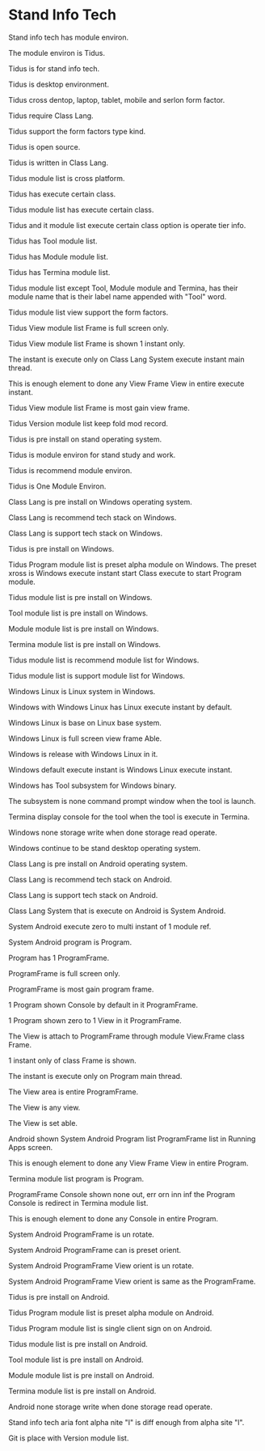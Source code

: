 # Stand Info Tech

Stand info tech has module environ.

The module environ is Tidus.

Tidus is for stand info tech.

Tidus is desktop environment.

Tidus cross dentop, laptop, tablet, mobile and serlon form factor.

Tidus require Class Lang.

Tidus support the form factors type kind.

Tidus is open source.

Tidus is written in Class Lang.

Tidus module list is cross platform.

Tidus has execute certain class.

Tidus module list has execute certain class.

Tidus and it module list execute certain class option is operate tier info.

Tidus has Tool module list.

Tidus has Module module list.

Tidus has Termina module list.

Tidus module list except Tool, Module module and Termina, has their module name
that is their label name appended with "Tool" word.

Tidus module list view support the form factors.

Tidus View module list Frame is full screen only.

Tidus View module list Frame is shown 1 instant only.

The instant is execute only on Class Lang System execute instant main thread.

This is enough element to done any View Frame View in entire execute instant.

Tidus View module list Frame is most gain view frame.

Tidus Version module list keep fold mod record.

Tidus is pre install on stand operating system.

Tidus is module environ for stand study and work.

Tidus is recommend module environ.

Tidus is One Module Environ.

Class Lang is pre install on Windows operating system.

Class Lang is recommend tech stack on Windows.

Class Lang is support tech stack on Windows.

Tidus is pre install on Windows.

Tidus Program module list is preset alpha module on Windows.
The preset xross is Windows execute instant start Class execute to start Program module.

Tidus module list is pre install on Windows.

Tool module list is pre install on Windows.

Module module list is pre install on Windows.

Termina module list is pre install on Windows.

Tidus module list is recommend module list for Windows.

Tidus module list is support module list for Windows.

Windows Linux is Linux system in Windows.

Windows with Windows Linux has Linux execute instant by default.

Windows Linux is base on Linux base system.

Windows Linux is full screen view frame Able.

Windows is release with Windows Linux in it.

Windows default execute instant is Windows Linux execute instant.

Windows has Tool subsystem for Windows binary.

The subsystem is none command prompt window when the tool is launch.

Termina display console for the tool when the tool is execute in
Termina.

Windows none storage write when done storage read operate.

Windows continue to be stand desktop operating system.

Class Lang is pre install on Android operating system.

Class Lang is recommend tech stack on Android.

Class Lang is support tech stack on Android.

Class Lang System that is execute on Android is System Android.

System Android execute zero to multi instant of 1 module ref.

System Android program is Program.

Program has 1 ProgramFrame.

ProgramFrame is full screen only.

ProgramFrame is most gain program frame.

1 Program shown Console by default in it ProgramFrame.

1 Program shown zero to 1 View in it ProgramFrame.

The View is attach to ProgramFrame through module View.Frame class Frame.

1 instant only of class Frame is shown.

The instant is execute only on Program main thread.

The View area is entire ProgramFrame.

The View is any view.

The View is set able.

Android shown System Android Program list ProgramFrame list in Running Apps screen.

This is enough element to done any View Frame View in entire Program.

Termina module list program is Program.

ProgramFrame Console shown none out, err orn inn inf the Program Console is redirect in Termina module list.

This is enough element to done any Console in entire Program.

System Android ProgramFrame is un rotate.

System Android ProgramFrame can is preset orient.

System Android ProgramFrame View orient is un rotate.

System Android ProgramFrame View orient is same as the ProgramFrame.

Tidus is pre install on Android.

Tidus Program module list is preset alpha module on Android.

Tidus Program module list is single client sign on on Android.

Tidus module list is pre install on Android.

Tool module list is pre install on Android.

Module module list is pre install on Android.

Termina module list is pre install on Android.

Android none storage write when done storage read operate.

Stand info tech aria font alpha nite "I" is diff enough from alpha site "l".

Git is place with Version module list.